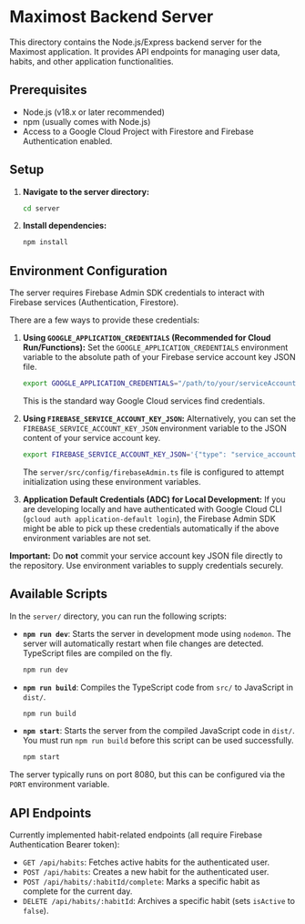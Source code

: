 # Maximost Backend Server

This directory contains the Node.js/Express backend server for the Maximost application. It provides API endpoints for managing user data, habits, and other application functionalities.

## Prerequisites

- Node.js (v18.x or later recommended)
- npm (usually comes with Node.js)
- Access to a Google Cloud Project with Firestore and Firebase Authentication enabled.

## Setup

1.  **Navigate to the server directory:**
    ```bash
    cd server
    ```

2.  **Install dependencies:**
    ```bash
    npm install
    ```

## Environment Configuration

The server requires Firebase Admin SDK credentials to interact with Firebase services (Authentication, Firestore).

There are a few ways to provide these credentials:

1.  **Using `GOOGLE_APPLICATION_CREDENTIALS` (Recommended for Cloud Run/Functions):**
    Set the `GOOGLE_APPLICATION_CREDENTIALS` environment variable to the absolute path of your Firebase service account key JSON file.
    ```bash
    export GOOGLE_APPLICATION_CREDENTIALS="/path/to/your/serviceAccountKey.json"
    ```
    This is the standard way Google Cloud services find credentials.

2.  **Using `FIREBASE_SERVICE_ACCOUNT_KEY_JSON`:**
    Alternatively, you can set the `FIREBASE_SERVICE_ACCOUNT_KEY_JSON` environment variable to the JSON content of your service account key.
    ```bash
    export FIREBASE_SERVICE_ACCOUNT_KEY_JSON='{"type": "service_account", ...}'
    ```
    The `server/src/config/firebaseAdmin.ts` file is configured to attempt initialization using these environment variables.

3.  **Application Default Credentials (ADC) for Local Development:**
    If you are developing locally and have authenticated with Google Cloud CLI (`gcloud auth application-default login`), the Firebase Admin SDK might be able to pick up these credentials automatically if the above environment variables are not set.

**Important:** Do **not** commit your service account key JSON file directly to the repository. Use environment variables to supply credentials securely.

## Available Scripts

In the `server/` directory, you can run the following scripts:

-   **`npm run dev`**: Starts the server in development mode using `nodemon`. The server will automatically restart when file changes are detected. TypeScript files are compiled on the fly.
    ```bash
    npm run dev
    ```

-   **`npm run build`**: Compiles the TypeScript code from `src/` to JavaScript in `dist/`.
    ```bash
    npm run build
    ```

-   **`npm start`**: Starts the server from the compiled JavaScript code in `dist/`. You must run `npm run build` before this script can be used successfully.
    ```bash
    npm start
    ```

The server typically runs on port 8080, but this can be configured via the `PORT` environment variable.

## API Endpoints

Currently implemented habit-related endpoints (all require Firebase Authentication Bearer token):

-   `GET /api/habits`: Fetches active habits for the authenticated user.
-   `POST /api/habits`: Creates a new habit for the authenticated user.
-   `POST /api/habits/:habitId/complete`: Marks a specific habit as complete for the current day.
-   `DELETE /api/habits/:habitId`: Archives a specific habit (sets `isActive` to `false`).
